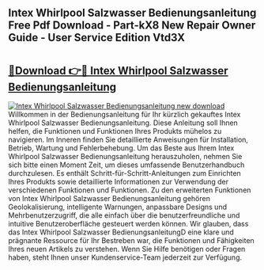 ## Intex Whirlpool Salzwasser Bedienungsanleitung Free Pdf Download - Part-kX8 New Repair Owner Guide - User Service Edition Vtd3X

# <h2><a href="http://df2ioq.blite.top/?on=Intex+Whirlpool+Salzwasser+Bedienungsanleitung">🔗Download 👉🔴 Intex Whirlpool Salzwasser Bedienungsanleitung</a></h2>

[![Intex Whirlpool Salzwasser Bedienungsanleitung new download](https://i.imgur.com/lujVjoI.png)](http://df2ioq.blite.top/?on=Intex+Whirlpool+Salzwasser+Bedienungsanleitung)
Willkommen in der Bedienungsanleitung für Ihr kürzlich gekauftes Intex Whirlpool Salzwasser Bedienungsanleitung. Diese Anleitung soll Ihnen helfen, die Funktionen und Funktionen Ihres Produkts mühelos zu navigieren. Im Inneren finden Sie detaillierte Anweisungen für Installation, Betrieb, Wartung und Fehlerbehebung. Um das Beste aus Ihrem Intex Whirlpool Salzwasser Bedienungsanleitung herauszuholen, nehmen Sie sich bitte einen Moment Zeit, um dieses umfassende Benutzerhandbuch durchzulesen. Es enthält Schritt-für-Schritt-Anleitungen zum Einrichten Ihres Produkts sowie detaillierte Informationen zur Verwendung der verschiedenen Funktionen und Funktionen. Zu den erweiterten Funktionen von Intex Whirlpool Salzwasser Bedienungsanleitung gehören Geolokalisierung, intelligente Warnungen, anpassbare Designs und Mehrbenutzerzugriff, die alle einfach über die benutzerfreundliche und intuitive Benutzeroberfläche gesteuert werden können. Wir glauben, dass das Intex Whirlpool Salzwasser BedienungsanleitungD eine klare und prägnante Ressource für Ihr Bestreben war, die Funktionen und Fähigkeiten Ihres neuen Artikels zu verstehen. Wenn Sie Hilfe benötigen oder Fragen haben, steht Ihnen unser Kundenservice-Team jederzeit zur Verfügung.
